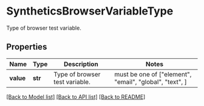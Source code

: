# SyntheticsBrowserVariableType

Type of browser test variable.
## Properties
Name | Type | Description | Notes
------------ | ------------- | ------------- | -------------
**value** | **str** | Type of browser test variable. |  must be one of ["element", "email", "global", "text", ]

[[Back to Model list]](README.md#documentation-for-models) [[Back to API list]](README.md#documentation-for-api-endpoints) [[Back to README]](README.md)


